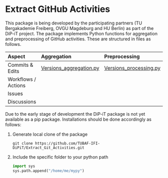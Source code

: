 # Extract GitHub Activities

This package is being developed by the participating partners (TU Bergakademie Freiberg, OVGU Magdeburg and HU Berlin) as part of the DiP-iT project.
The package implements Python functions for aggregation and preprocessing of GitHub activities. These are structured in files as follows.

| Aspect              | Aggregation         | Preprocessing | Testing |
|:--------------------|:--------------------|:--------------|:--------|
| Commits & Edits     | [Versions_aggregation.py](https://github.com/TUBAF-IFI-DiPiT/Extract_Git_Activities/blob/main/src/Versions_aggregation.py) | [Versions_processing.py](https://github.com/TUBAF-IFI-DiPiT/Extract_Git_Activities/blob/main/src/Versions_processing.py)                | [test_VersionsAggregation.py](https://github.com/TUBAF-IFI-DiPiT/Extract_Git_Activities/blob/main/tests/test_VersionsAggregation.py)  
| Workflows / Actions |                     |               | 
| Issues              |                     |               |
| Discussions         |                     |               |

Due to the early stage of development the DiP-iT package is not yet available as a pip package. Installations should be done accordingly as follows:

1. Generate local clone of the package
    ```
    git clone https://github.com/TUBAF-IFI-DiPiT/Extract_Git_Activities.git
    ```
2. Include the specific folder to your python path 
    ```python
    import sys
    sys.path.append("/home/me/mypy") 
    ```
